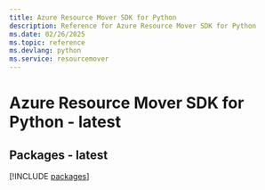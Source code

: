 ```yaml
---
title: Azure Resource Mover SDK for Python
description: Reference for Azure Resource Mover SDK for Python
ms.date: 02/26/2025
ms.topic: reference
ms.devlang: python
ms.service: resourcemover
---
```

# Azure Resource Mover SDK for Python - latest
## Packages - latest
[!INCLUDE [packages](resource-mover-index.md)]